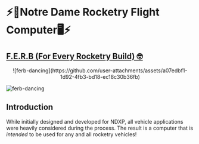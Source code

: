 # ⚡️🚀Notre Dame Rocketry Flight Computer🖥️⚡️

## <u>F.E.R.B (For Every Rocketry Build) 🤓</u>

<p align="center">
  ![ferb-dancing](https://github.com/user-attachments/assets/a07edbf1-1d92-4fb3-bd18-ec18c30b36fb)
</p>

![ferb-dancing](https://github.com/user-attachments/assets/a07edbf1-1d92-4fb3-bd18-ec18c30b36fb)


## Introduction

While initially designed and developed for NDXP, all vehicle applications were heavily considered during the process. The result is a computer that is <i>intended</i> to be used for any and all rocketry vehicles!
